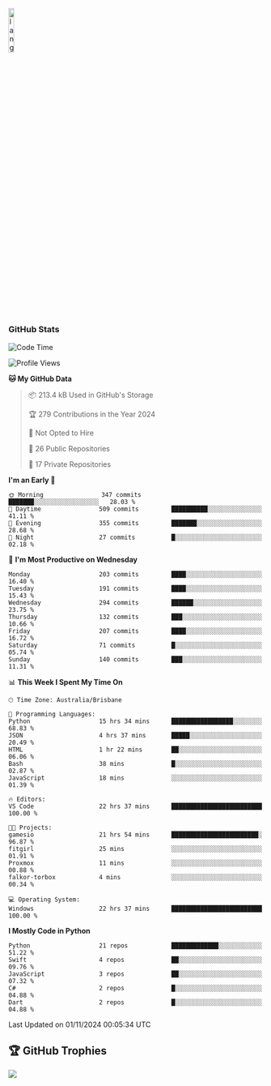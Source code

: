 <p align="left"><img width=15%" src="https://github.com/alansmathew/alansmathew/raw/master/lang.gif" alt="lang image here" /></p>

# <h3 align="left">GitHub Stats</h3>

<!--START_SECTION:waka-->
![Code Time](http://img.shields.io/badge/Code%20Time-489%20hrs%206%20mins-blue)

![Profile Views](http://img.shields.io/badge/Profile%20Views-6-blue)

**🐱 My GitHub Data** 

> 📦 213.4 kB Used in GitHub's Storage 
 > 
> 🏆 279 Contributions in the Year 2024
 > 
> 🚫 Not Opted to Hire
 > 
> 📜 26 Public Repositories 
 > 
> 🔑 17 Private Repositories 
 > 
**I'm an Early 🐤** 

```text
🌞 Morning                347 commits         ███████░░░░░░░░░░░░░░░░░░   28.03 % 
🌆 Daytime                509 commits         ██████████░░░░░░░░░░░░░░░   41.11 % 
🌃 Evening                355 commits         ███████░░░░░░░░░░░░░░░░░░   28.68 % 
🌙 Night                  27 commits          █░░░░░░░░░░░░░░░░░░░░░░░░   02.18 % 
```
📅 **I'm Most Productive on Wednesday** 

```text
Monday                   203 commits         ████░░░░░░░░░░░░░░░░░░░░░   16.40 % 
Tuesday                  191 commits         ████░░░░░░░░░░░░░░░░░░░░░   15.43 % 
Wednesday                294 commits         ██████░░░░░░░░░░░░░░░░░░░   23.75 % 
Thursday                 132 commits         ███░░░░░░░░░░░░░░░░░░░░░░   10.66 % 
Friday                   207 commits         ████░░░░░░░░░░░░░░░░░░░░░   16.72 % 
Saturday                 71 commits          █░░░░░░░░░░░░░░░░░░░░░░░░   05.74 % 
Sunday                   140 commits         ███░░░░░░░░░░░░░░░░░░░░░░   11.31 % 
```


📊 **This Week I Spent My Time On** 

```text
🕑︎ Time Zone: Australia/Brisbane

💬 Programming Languages: 
Python                   15 hrs 34 mins      █████████████████░░░░░░░░   68.83 % 
JSON                     4 hrs 37 mins       █████░░░░░░░░░░░░░░░░░░░░   20.49 % 
HTML                     1 hr 22 mins        ██░░░░░░░░░░░░░░░░░░░░░░░   06.06 % 
Bash                     38 mins             █░░░░░░░░░░░░░░░░░░░░░░░░   02.87 % 
JavaScript               18 mins             ░░░░░░░░░░░░░░░░░░░░░░░░░   01.39 % 

🔥 Editors: 
VS Code                  22 hrs 37 mins      █████████████████████████   100.00 % 

🐱‍💻 Projects: 
gamesio                  21 hrs 54 mins      ████████████████████████░   96.87 % 
fitgirl                  25 mins             ░░░░░░░░░░░░░░░░░░░░░░░░░   01.91 % 
Proxmox                  11 mins             ░░░░░░░░░░░░░░░░░░░░░░░░░   00.88 % 
falkor-torbox            4 mins              ░░░░░░░░░░░░░░░░░░░░░░░░░   00.34 % 

💻 Operating System: 
Windows                  22 hrs 37 mins      █████████████████████████   100.00 % 
```

**I Mostly Code in Python** 

```text
Python                   21 repos            █████████████░░░░░░░░░░░░   51.22 % 
Swift                    4 repos             ██░░░░░░░░░░░░░░░░░░░░░░░   09.76 % 
JavaScript               3 repos             ██░░░░░░░░░░░░░░░░░░░░░░░   07.32 % 
C#                       2 repos             █░░░░░░░░░░░░░░░░░░░░░░░░   04.88 % 
Dart                     2 repos             █░░░░░░░░░░░░░░░░░░░░░░░░   04.88 % 
```




 Last Updated on 01/11/2024 00:05:34 UTC
<!--END_SECTION:waka-->

## 🏆 GitHub Trophies

![](https://github-profile-trophy.vercel.app/?username=samh06&theme=discord&no-frame=true&no-bg=false&margin-w=4)
